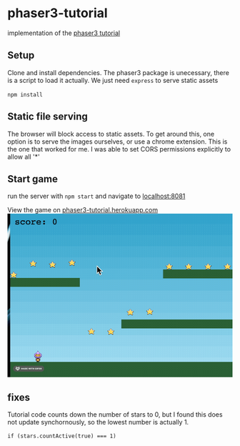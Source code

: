 # phaser3-tutorial
implementation of the [phaser3 tutorial](http://phaser.io/tutorials/making-your-first-phaser-3-game/part1)

## Setup
Clone and install dependencies. The phaser3 package is unecessary, there is a script to load it actually. We just need `express` to serve static assets

`npm install`

## Static file serving
The browser will block access to static assets. To get around this, one option is to serve the images ourselves, or use a chrome extension. This is the one that worked for me. I was able to set CORS permissions explicitly to allow all '*'

## Start game
run the server with `npm start` and navigate to [localhost:8081](https://localhost:8081)

View the game on [phaser3-tutorial.herokuapp.com](https://phaser3-tutorial.herokuapp.com/)
![](assets/gameplay.gif)

## fixes
Tutorial code counts down the number of stars to 0, but I found this does not update synchornously, so the lowest number is actually 1.
```
if (stars.countActive(true) === 1) 
```

